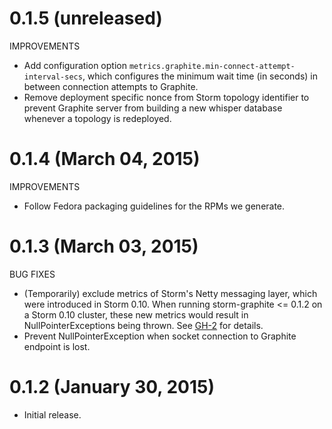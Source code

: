 # 0.1.5 (unreleased)

IMPROVEMENTS

* Add configuration option `metrics.graphite.min-connect-attempt-interval-secs`, which configures the minimum wait time
  (in seconds) in between connection attempts to Graphite.
* Remove deployment specific nonce from Storm topology identifier to prevent Graphite server from building a new whisper
  database whenever a topology is redeployed.

# 0.1.4 (March 04, 2015)

IMPROVEMENTS

* Follow Fedora packaging guidelines for the RPMs we generate.


# 0.1.3 (March 03, 2015)

BUG FIXES

* (Temporarily) exclude metrics of Storm's Netty messaging layer, which were introduced in Storm 0.10.
  When running storm-graphite <= 0.1.2 on a Storm 0.10 cluster, these new metrics would result in
  NullPointerExceptions being thrown.
  See [GH-2](https://github.com/verisign/storm-graphite/issues/2) for details.
* Prevent NullPointerException when socket connection to Graphite endpoint is lost.


# 0.1.2 (January 30, 2015)

* Initial release.

